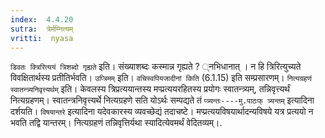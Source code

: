 ```yaml
---
index:  4.4.20
sutra:  त्रेर्मम्नित्यम्
vritti:  nyasa
---
```


`डिवतः क्त्रिरित्ययं त्रिशब्दो गृह्यते` इति। संख्याशब्दः कस्मान्न गृह्यते ? ्नभिधानात् । न हि त्रिरित्युच्यते विवक्षितार्थस्य प्रतीतिर्भवति। `उप्त्रिमम्` इति। `वचिस्वपियजादीनां किति` (6.1.15) इति सम्प्रसारणम्।
`नित्यग्रहणं स्वातन्त्र्यनिवृत्त्यर्थम्` इति। केवलस्य त्रिप्रत्ययान्तस्य मप्प्रत्ययरहितस्य प्रयोगः स्वातन्त्र्यम्, तन्निवृत्त्यर्थं नित्यग्रहणम्। स्वातन्त्रनिवृत्त्यर्थे नित्यग्रहणे सति योऽर्थः सम्पद्यते तं `प्त्र्यन्तः----मु.पाठःफ् त्र्यन्तम्` इत्यादिना दर्शयति। `विषयान्तरे` इत्यादिना यदेवकारस्य व्यवच्छेद्यं तदाचष्टे। मप्प्रत्ययविषयार्थादन्यविषये यत्र प्रत्ययो न भवति तद्वि यान्तरम्। नित्यग्रहणं तन्निवृत्तिर्यथा स्यादित्येवमर्थं वेदितव्यम्।.

